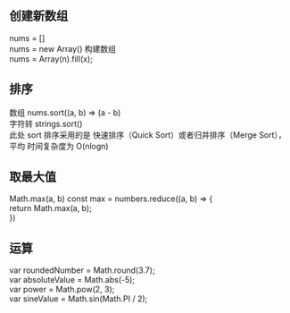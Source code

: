 ## 创建新数组
nums = [] \
nums = new Array()    构建数组 \
nums = Array(n).fill(x);

## 排序
数组    nums.sort((a, b) => (a - b) \
字符转  strings.sort() \
此处 sort 排序采用的是 快速排序（Quick Sort）或者归并排序（Merge Sort），平均
时间复杂度为 O(nlogn)

## 取最大值
Math.max(a, b)
const max = numbers.reduce((a, b) => { \
    return Math.max(a, b); \
})

## 运算
var roundedNumber = Math.round(3.7); \
var absoluteValue = Math.abs(-5); \
var power = Math.pow(2, 3); \
var sineValue = Math.sin(Math.PI / 2);

